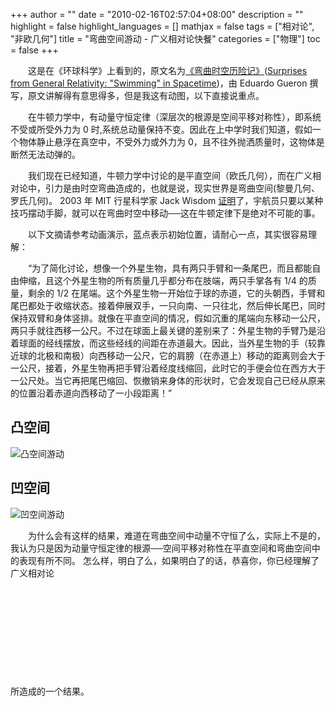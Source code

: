 +++
author = ""
date = "2010-02-16T02:57:04+08:00"
description = ""
highlight = false
highlight_languages = []
mathjax = false
tags = ["相对论", "非欧几何"]
title = "弯曲空间游动 - 广义相对论快餐"
categories = ["物理"]
toc = false
+++

　　这是在《环球科学》上看到的，原文名为[《弯曲时空历险记》](http://sa.ylib.com/MagArticle.aspx?Unit=featurearticles&id=1439)([Surprises from General Relativity: "Swimming" in Spacetime](https://www.scientificamerican.com/article/surprises-from-general-relativity/))，由 Eduardo Gueron 撰写，原文讲解得有意思得多，但是我这有动图，以下直接说重点。

　　在牛顿力学中，有动量守恒定律（深层次的根源是空间平移对称性），即系统不受或所受外力为 0 时,系统总动量保持不变。因此在上中学时我们知道，假如一个物体静止悬浮在真空中，不受外力或外力为 0，且不往外抛洒质量时，这物体是断然无法动弹的。

　　我们现在已经知道，牛顿力学中讨论的是平直空间（欧氏几何），而在广义相对论中，引力是由时空弯曲造成的，也就是说，现实世界是弯曲空间(黎曼几何、罗氏几何)。
2003 年 MIT 行星科学家 Jack Wisdom [证明](https://groups.csail.mit.edu/mac/users/wisdom/swimming.pdf)了，宇航员只要以某种技巧摆动手脚，就可以在弯曲时空中移动──这在牛顿定律下是绝对不可能的事。

　　以下文摘请参考动画演示，蓝点表示初始位置，请耐心一点，其实很容易理解：

　　“为了简化讨论，想像一个外星生物，具有两只手臂和一条尾巴，而且都能自由伸缩，且这个外星生物的所有质量几乎都分布在肢端，两只手掌各有 1/4 的质量，剩余的 1/2 在尾端。这个外星生物一开始位于球的赤道，它的头朝西，手臂和尾巴都处于收缩状态。接着伸展双手，一只向南、一只往北，然后伸长尾巴，同时保持双臂和身体竖排。就像在平直空间的情况，假如沉重的尾端向东移动一公尺，两只手就往西移一公尺。不过在球面上最关键的差别来了：外星生物的手臂乃是沿着球面的经线摆放，而这些经线的间距在赤道最大。因此，当外星生物的手（较靠近球的北极和南极）向西移动一公尺，它的肩膀（在赤道上）移动的距离则会大于一公尺，接着，外星生物再把手臂沿着经度线缩回，此时它的手便会位在西方大于一公尺处。当它再把尾巴缩回、恢撤销来身体的形状时，它会发现自己已经从原来的位置沿着赤道向西移动了一小段距离！”

## 凸空间
![凸空间游动](/img/swim-in-positively-curved-space.gif)

## 凹空间
![凹空间游动](/img/swim-in-negatively-curved-space.gif)

　　为什么会有这样的结果，难道在弯曲空间中动量不守恒了么，实际上不是的，我认为只是因为动量守恒定律的根源──空间平移对称性在平直空间和弯曲空间中的表现有所不同。
怎么样，明白了么，如果明白了的话，恭喜你，你已经理解了广义相对论

&nbsp;

&nbsp;

&nbsp;

&nbsp;

&nbsp;

所造成的一个结果。
